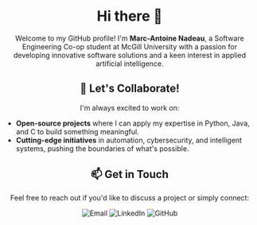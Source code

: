 <h1 align="center">Hi there 👋</h1>

<p align="center">
  Welcome to my GitHub profile! I'm <strong>Marc-Antoine Nadeau</strong>, a Software Engineering Co-op student at McGill University with a passion for developing innovative software solutions and a keen interest in applied artificial intelligence.
</p>

<h2 align="center">👯 Let's Collaborate!</h2>
<p align="center">
  I'm always excited to work on:
</p>
<ul>
  <li><strong>Open-source projects</strong> where I can apply my expertise in Python, Java, and C to build something meaningful.</li>
  <li><strong>Cutting-edge initiatives</strong> in automation, cybersecurity, and intelligent systems, pushing the boundaries of what's possible.</li>
</ul>

<h2 align="center">📫 Get in Touch</h2>
<p align="center">
  Feel free to reach out if you'd like to discuss a project or simply connect:
</p>
<div align="center">
  <a href="mailto:nadeau.marc-antoin@outlook.com" style="text-decoration:none;">
    <img src="https://img.shields.io/badge/Email-nadeau.marc.antoin@outlook.com-blue?style=flat-square&logo=gmail&logoColor=white" alt="Email">
  </a>
  <a href="https://www.linkedin.com/in/ma-nadeau" style="text-decoration:none;">
    <img src="https://img.shields.io/badge/LinkedIn-Marc--Antoine%20Nadeau-blue?style=flat-square&logo=linkedin&logoColor=white" alt="LinkedIn">
  </a>
  <a href="https://github.com/ma-nadeau" style="text-decoration:none;">
    <img src="https://img.shields.io/badge/GitHub-ma--nadeau-lightgrey?style=flat-square&logo=github&logoColor=white" alt="GitHub">
  </a>
</div>

<!--
**ma-nadeau/ma-nadeau** is a ✨ _special_ ✨ repository because its `README.md` (this file) appears on your GitHub profile.

Here are some ideas to get you started:

- 🔭 I’m currently working on ...
- 🌱 I’m currently learning ...
- 👯 I’m looking to collaborate on ...
- 🤔 I’m looking for help with ...
- 💬 Ask me about ...
- 📫 How to reach me: ...
- 😄 Pronouns: ...
- ⚡ Fun fact: ...
-->

